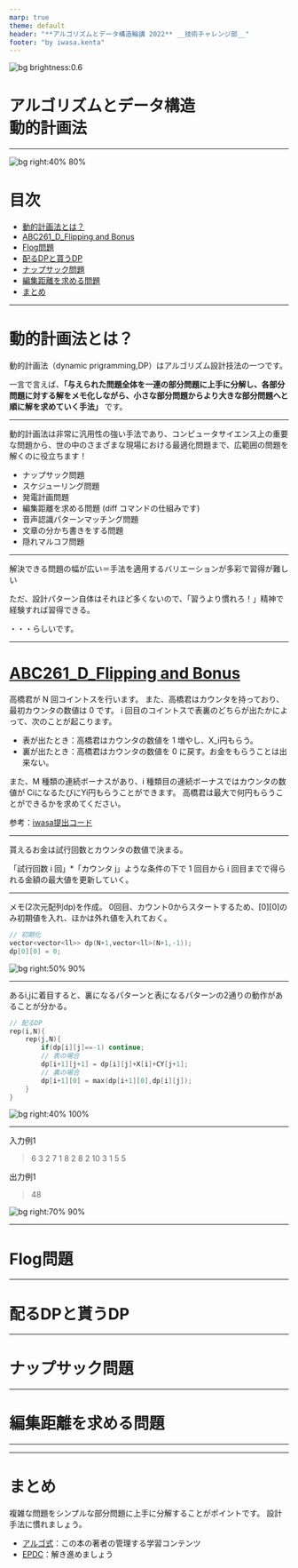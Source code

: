 ```yaml
---
marp: true
theme: default   
header: "**アルゴリズムとデータ構造輪講 2022** __技術チャレンジ部__"
footer: "by iwasa.kenta"
---
```

<!--
_color: white
_footer: 'Photo by https://www.pakutaso.com/'
-->
![bg brightness:0.6](img/cat_pc.jpg.webp)
# アルゴリズムとデータ構造<br>動的計画法 <!-- omit in toc -->

---
![bg right:40% 80% ](img/book.jpg)

# 目次 <!-- omit in toc -->
- [動的計画法とは？](#動的計画法とは)
- [ABC261_D_Flipping and Bonus](#abc261_d_flipping-and-bonus)
- [Flog問題](#flog問題)
- [配るDPと貰うDP](#配るdpと貰うdp)
- [ナップサック問題](#ナップサック問題)
- [編集距離を求める問題](#編集距離を求める問題)
- [まとめ](#まとめ)

---
# 動的計画法とは？

動的計画法（dynamic prigramming,DP）はアルゴリズム設計技法の一つです。

一言で言えば、**「与えられた問題全体を一連の部分問題に上手に分解し、各部分問題に対する解をメモ化しながら、小さな部分問題からより大きな部分問題へと順に解を求めていく手法」** です。

---

動的計画法は非常に汎用性の強い手法であり、コンピュータサイエンス上の重要な問題から、世の中のさまざまな現場における最適化問題まで、広範囲の問題を解くのに役立ちます！

- ナップサック問題
- スケジューリング問題
- 発電計画問題
- 編集距離を求める問題 (diff コマンドの仕組みです)
- 音声認識パターンマッチング問題
- 文章の分かち書きをする問題
- 隠れマルコフ問題
  
---

解決できる問題の幅が広い＝手法を適用するバリエーションが多彩で習得が難しい

ただ、設計パターン自体はそれほど多くないので、「習うより慣れろ！」精神で経験すれば習得できる。

・・・らしいです。

---
# [ABC261_D_Flipping and Bonus](https://atcoder.jp/contests/abc261/tasks/abc261_d)

高橋君が N 回コイントスを行います。 また、高橋君はカウンタを持っており、最初カウンタの数値は 0 です。 i 回目のコイントスで表裏のどちらが出たかによって、次のことが起こります。
- 表が出たとき：高橋君はカウンタの数値を 1 増やし、X_i円もらう。
- 裏が出たとき：高橋君はカウンタの数値を 0 に戻す。お金をもらうことは出来ない。

また、M 種類の連続ボーナスがあり、i 種類目の連続ボーナスではカウンタの数値が CiになるたびにYi円もらうことができます。
高橋君は最大で何円もらうことができるかを求めてください。

参考：[iwasa提出コード](https://github.com/iwatadive28/ProgrammingContest/blob/main/ABC/ABC261/D.cpp)

---
貰えるお金は試行回数とカウンタの数値で決まる。

「試行回数 i 回」*「カウンタ j」ような条件の下で 1 回目から i 回目までで得られる金額の最大値を更新していく。

---
メモ(2次元配列dp)を作成。
0回目、カウント0からスタートするため、[0][0]のみ初期値を入れ、ほかは外れ値を入れておく。

```c++
// 初期化
vector<vector<ll>> dp(N+1,vector<ll>(N+1,-1));
dp[0][0] = 0;
```
![bg right:50% 90%](img/ABC261_D_init.png)


---
あるi,jに着目すると、裏になるパターンと表になるパターンの2通りの動作があることが分かる。
```c++
// 配るDP
rep(i,N){
    rep(j,N){
        if(dp[i][j]==-1) continue;
        // 表の場合
        dp[i+1][j+1] = dp[i][j]+X[i]+CY[j+1];
        // 裏の場合
        dp[i+1][0] = max(dp[i+1][0],dp[i][j]);
    }
}
```
![bg right:40% 100%](img/ABC261_D_simple.png)

---

入力例1
> 6 3
2 7 1 8 2 8
2 10
3 1
5 5

出力例1
> 48

![bg right:70% 90%](img/ABC261_D_sample1.png)

---
# Flog問題

---
# 配るDPと貰うDP

---
# ナップサック問題


---
# 編集距離を求める問題

---

---
# まとめ

複雑な問題をシンプルな部分問題に上手に分解することがポイントです。
設計手法に慣れましょう。

- [アルゴ式](https://algo-method.com/courses/7)：この本の著者の管理する学習コンテンツ
- [EPDC](https://atcoder.jp/contests/dp)：解き進めましょう
